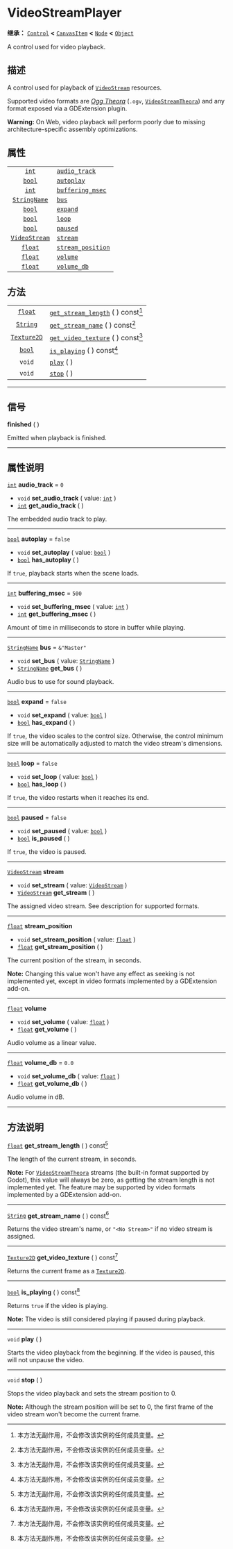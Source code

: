 <!-- ⚠ 请勿编辑本文件 ⚠ -->
<!-- 本文档使用脚本从 WeDot 引擎源码仓库生成。 -->
<!-- 生成脚本：https://github.com/WeDot-Engine/WeDot/tree/4.3/doc/tools/make_md.py； -->
<!-- 原文件：https://github.com/WeDot-Engine/WeDot/tree/4.3/doc/classes/VideoStreamPlayer.xml。 -->

<div id="_class_videostreamplayer"></div>

# VideoStreamPlayer

**继承：** [`Control`](class_control.md) **<** [`CanvasItem`](class_canvasitem.md) **<** [`Node`](class_node.md) **<** [`Object`](class_object.md)

A control used for video playback.

## 描述

A control used for playback of [`VideoStream`](class_videostream.md) resources.

Supported video formats are [*Ogg Theora*](https://www.theora.org/) (`.ogv`, [`VideoStreamTheora`](class_videostreamtheora.md)) and any format exposed via a GDExtension plugin.

 **Warning:** On Web, video playback *will* perform poorly due to missing architecture-specific assembly optimizations.

## 属性

|||
|:-:|:--|
| [`int`](class_int.md)                 | [`audio_track`](class_videostreamplayer.md#class_videostreamplayer_property_audio_track)         | ``0``         |
| [`bool`](class_bool.md)               | [`autoplay`](class_videostreamplayer.md#class_videostreamplayer_property_autoplay)               | ``false``     |
| [`int`](class_int.md)                 | [`buffering_msec`](class_videostreamplayer.md#class_videostreamplayer_property_buffering_msec)   | ``500``       |
| [`StringName`](class_stringname.md)   | [`bus`](class_videostreamplayer.md#class_videostreamplayer_property_bus)                         | ``&"Master"`` |
| [`bool`](class_bool.md)               | [`expand`](class_videostreamplayer.md#class_videostreamplayer_property_expand)                   | ``false``     |
| [`bool`](class_bool.md)               | [`loop`](class_videostreamplayer.md#class_videostreamplayer_property_loop)                       | ``false``     |
| [`bool`](class_bool.md)               | [`paused`](class_videostreamplayer.md#class_videostreamplayer_property_paused)                   | ``false``     |
| [`VideoStream`](class_videostream.md) | [`stream`](class_videostreamplayer.md#class_videostreamplayer_property_stream)                   |               |
| [`float`](class_float.md)             | [`stream_position`](class_videostreamplayer.md#class_videostreamplayer_property_stream_position) |               |
| [`float`](class_float.md)             | [`volume`](class_videostreamplayer.md#class_videostreamplayer_property_volume)                   |               |
| [`float`](class_float.md)             | [`volume_db`](class_videostreamplayer.md#class_videostreamplayer_property_volume_db)             | ``0.0``       |

## 方法

|||
|:-:|:--|
| [`float`](class_float.md)         | [`get_stream_length`](class_videostreamplayer.md#class_videostreamplayer_method_get_stream_length) ( ) const[^const] |
| [`String`](class_string.md)       | [`get_stream_name`](class_videostreamplayer.md#class_videostreamplayer_method_get_stream_name) ( ) const[^const]     |
| [`Texture2D`](class_texture2d.md) | [`get_video_texture`](class_videostreamplayer.md#class_videostreamplayer_method_get_video_texture) ( ) const[^const] |
| [`bool`](class_bool.md)           | [`is_playing`](class_videostreamplayer.md#class_videostreamplayer_method_is_playing) ( ) const[^const]               |
| `void`                            | [`play`](class_videostreamplayer.md#class_videostreamplayer_method_play) ( )                                         |
| `void`                            | [`stop`](class_videostreamplayer.md#class_videostreamplayer_method_stop) ( )                                         |

<!-- rst-class:: classref-section-separator -->

---

## 信号

<div id="_class_class_videostreamplayer_signal_finished"></div>

**finished** ( ) <div id="class_videostreamplayer_signal_finished"></div>

Emitted when playback is finished.

<!-- rst-class:: classref-section-separator -->

---

## 属性说明

<div id="_class_videostreamplayer_property_audio_track"></div>

[`int`](class_int.md) **audio_track** = ``0`` <div id="class_videostreamplayer_property_audio_track"></div>

- `void` **set_audio_track** ( value: [`int`](class_int.md) )
- [`int`](class_int.md) **get_audio_track** ( )

The embedded audio track to play.

<!-- rst-class:: classref-item-separator -->

---

<div id="_class_videostreamplayer_property_autoplay"></div>

[`bool`](class_bool.md) **autoplay** = ``false`` <div id="class_videostreamplayer_property_autoplay"></div>

- `void` **set_autoplay** ( value: [`bool`](class_bool.md) )
- [`bool`](class_bool.md) **has_autoplay** ( )

If `true`, playback starts when the scene loads.

<!-- rst-class:: classref-item-separator -->

---

<div id="_class_videostreamplayer_property_buffering_msec"></div>

[`int`](class_int.md) **buffering_msec** = ``500`` <div id="class_videostreamplayer_property_buffering_msec"></div>

- `void` **set_buffering_msec** ( value: [`int`](class_int.md) )
- [`int`](class_int.md) **get_buffering_msec** ( )

Amount of time in milliseconds to store in buffer while playing.

<!-- rst-class:: classref-item-separator -->

---

<div id="_class_videostreamplayer_property_bus"></div>

[`StringName`](class_stringname.md) **bus** = ``&"Master"`` <div id="class_videostreamplayer_property_bus"></div>

- `void` **set_bus** ( value: [`StringName`](class_stringname.md) )
- [`StringName`](class_stringname.md) **get_bus** ( )

Audio bus to use for sound playback.

<!-- rst-class:: classref-item-separator -->

---

<div id="_class_videostreamplayer_property_expand"></div>

[`bool`](class_bool.md) **expand** = ``false`` <div id="class_videostreamplayer_property_expand"></div>

- `void` **set_expand** ( value: [`bool`](class_bool.md) )
- [`bool`](class_bool.md) **has_expand** ( )

If `true`, the video scales to the control size. Otherwise, the control minimum size will be automatically adjusted to match the video stream's dimensions.

<!-- rst-class:: classref-item-separator -->

---

<div id="_class_videostreamplayer_property_loop"></div>

[`bool`](class_bool.md) **loop** = ``false`` <div id="class_videostreamplayer_property_loop"></div>

- `void` **set_loop** ( value: [`bool`](class_bool.md) )
- [`bool`](class_bool.md) **has_loop** ( )

If `true`, the video restarts when it reaches its end.

<!-- rst-class:: classref-item-separator -->

---

<div id="_class_videostreamplayer_property_paused"></div>

[`bool`](class_bool.md) **paused** = ``false`` <div id="class_videostreamplayer_property_paused"></div>

- `void` **set_paused** ( value: [`bool`](class_bool.md) )
- [`bool`](class_bool.md) **is_paused** ( )

If `true`, the video is paused.

<!-- rst-class:: classref-item-separator -->

---

<div id="_class_videostreamplayer_property_stream"></div>

[`VideoStream`](class_videostream.md) **stream** <div id="class_videostreamplayer_property_stream"></div>

- `void` **set_stream** ( value: [`VideoStream`](class_videostream.md) )
- [`VideoStream`](class_videostream.md) **get_stream** ( )

The assigned video stream. See description for supported formats.

<!-- rst-class:: classref-item-separator -->

---

<div id="_class_videostreamplayer_property_stream_position"></div>

[`float`](class_float.md) **stream_position** <div id="class_videostreamplayer_property_stream_position"></div>

- `void` **set_stream_position** ( value: [`float`](class_float.md) )
- [`float`](class_float.md) **get_stream_position** ( )

The current position of the stream, in seconds.

 **Note:** Changing this value won't have any effect as seeking is not implemented yet, except in video formats implemented by a GDExtension add-on.

<!-- rst-class:: classref-item-separator -->

---

<div id="_class_videostreamplayer_property_volume"></div>

[`float`](class_float.md) **volume** <div id="class_videostreamplayer_property_volume"></div>

- `void` **set_volume** ( value: [`float`](class_float.md) )
- [`float`](class_float.md) **get_volume** ( )

Audio volume as a linear value.

<!-- rst-class:: classref-item-separator -->

---

<div id="_class_videostreamplayer_property_volume_db"></div>

[`float`](class_float.md) **volume_db** = ``0.0`` <div id="class_videostreamplayer_property_volume_db"></div>

- `void` **set_volume_db** ( value: [`float`](class_float.md) )
- [`float`](class_float.md) **get_volume_db** ( )

Audio volume in dB.

<!-- rst-class:: classref-section-separator -->

---

## 方法说明

<div id="_class_videostreamplayer_method_get_stream_length"></div>

[`float`](class_float.md) **get_stream_length** ( ) const[^const]<div id="class_videostreamplayer_method_get_stream_length"></div>

The length of the current stream, in seconds.

 **Note:** For [`VideoStreamTheora`](class_videostreamtheora.md) streams (the built-in format supported by Godot), this value will always be zero, as getting the stream length is not implemented yet. The feature may be supported by video formats implemented by a GDExtension add-on.

<!-- rst-class:: classref-item-separator -->

---

<div id="_class_videostreamplayer_method_get_stream_name"></div>

[`String`](class_string.md) **get_stream_name** ( ) const[^const]<div id="class_videostreamplayer_method_get_stream_name"></div>

Returns the video stream's name, or `"<No Stream>"` if no video stream is assigned.

<!-- rst-class:: classref-item-separator -->

---

<div id="_class_videostreamplayer_method_get_video_texture"></div>

[`Texture2D`](class_texture2d.md) **get_video_texture** ( ) const[^const]<div id="class_videostreamplayer_method_get_video_texture"></div>

Returns the current frame as a [`Texture2D`](class_texture2d.md).

<!-- rst-class:: classref-item-separator -->

---

<div id="_class_videostreamplayer_method_is_playing"></div>

[`bool`](class_bool.md) **is_playing** ( ) const[^const]<div id="class_videostreamplayer_method_is_playing"></div>

Returns `true` if the video is playing.

 **Note:** The video is still considered playing if paused during playback.

<!-- rst-class:: classref-item-separator -->

---

<div id="_class_videostreamplayer_method_play"></div>

`void` **play** ( )<div id="class_videostreamplayer_method_play"></div>

Starts the video playback from the beginning. If the video is paused, this will not unpause the video.

<!-- rst-class:: classref-item-separator -->

---

<div id="_class_videostreamplayer_method_stop"></div>

`void` **stop** ( )<div id="class_videostreamplayer_method_stop"></div>

Stops the video playback and sets the stream position to 0.

 **Note:** Although the stream position will be set to 0, the first frame of the video stream won't become the current frame.

[^virtual]: 本方法通常需要用户覆盖才能生效。
[^const]: 本方法无副作用，不会修改该实例的任何成员变量。
[^vararg]: 本方法除了能接受在此处描述的参数外，还能够继续接受任意数量的参数。
[^constructor]: 本方法用于构造某个类型。
[^static]: 调用本方法无需实例，可直接使用类名进行调用。
[^operator]: 本方法描述的是使用本类型作为左操作数的有效运算符。
[^bitfield]: 这个值是由下列位标志构成位掩码的整数。
[^void]: 无返回值。
